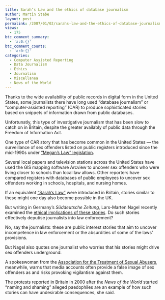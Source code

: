 ```yaml
---
title: Sarah’s Law and the ethics of database journalism
author: Martin Stabe
layout: post
permalink: /2007/01/02/sarahs-law-and-the-ethics-of-database-journalism/
views:
  - 175
btc_comment_summary:
  - 'a:0:{}'
btc_comment_counts:
  - 'a:0:{}'
categories:
  - Computer Assisted Reporting
  - Data Journalism
  - Ethics
  - Journalism
  - Miscellanea
  - News of the World
---
```

Thanks to the wide availability of public records in digital form in the United States, some journalists there have long used &#8220;database journalism&#8221; or &#8220;computer-assisted reporting&#8221; (CAR) to produce sophisticated stories based on snippets of information drawn from public databases.

Unfortunatly, this type of investigative journalism that has been slow to catch on in Britain, despite the greater availably of public data through the Freedom of Information Act.

One type of CAR story that has become common in the United States — the surveillance of sex offenders listed on public registers introduced since the mid-1990s under [&#8220;Megan&#8217;s Law&#8221; legislation][1].

Several local papers and television stations across the United States have used the GIS mapping software Arcview to uncover sex offenders who were living closer to schools than local law allows. Other reporters have compared registers with databases of public employees to uncover sex offenders working in schools, hospitals, and nursing homes.

If an equivalent [&#8220;Sarah&#8217;s Law&#8221;][2] were introduced in Britain, stories similar to these might one day also become possible in the UK.

But writing in Germany&#8217;s *Süddeutsche Zeitung,* Lars-Marten Nagel recently examined the [ethical implications of these stories][3]. Do such stories effectively deputise journalists into law enforcement?

No, say the journalists: these are public interest stories that aim to uncover incompetence in law enforcement or the absurdities of some of the laws’ provisions.

But Nagel also quotes one journalist who worries that his stories might drive sex offenders underground.

A spokeswoman from the [Association for the Treatment of Sexual Abusers][4], meanwhile, warns that media accounts often provide a false image of sex offenders as and risks provoking vigilantism against them.

The protests reported in Britain in 2000 after the *News of the World* started “naming and shaming” alleged paedophiles are an example of how such stories can have undesirable consequences, she said.

 [1]: http://en.wikipedia.org/wiki/Megan%27s_Law
 [2]: http://en.wikipedia.org/wiki/Sarah_Payne#Sarah.27s_Law
 [3]: http://www.sueddeutsche.de/kultur/artikel/678/96582/
 [4]: http://www.atsa.com/
